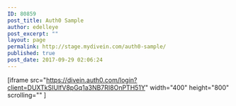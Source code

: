 ```yaml
---
ID: 80859
post_title: Auth0 Sample
author: edelleye
post_excerpt: ""
layout: page
permalink: http://stage.mydivein.com/auth0-sample/
published: true
post_date: 2017-09-29 02:06:24
---
```

[iframe src="https://divein.auth0.com/login?client=DUXTkSIUlfV8pGq1a3NB7RI8OnPTH51Y" width="400" height="800" scrolling="" ]
